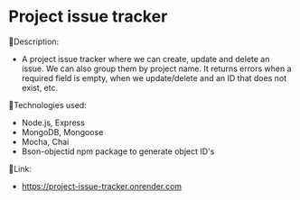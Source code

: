 # Project issue tracker

:page_facing_up:Description:

- A project issue tracker where we can create, update and delete an issue.
  We can also group them by project name. It returns errors when a required field is empty, when we update/delete and an ID that does not exist, etc.

:wrench:Technologies used:

- Node.js, Express
- MongoDB, Mongoose
- Mocha, Chai
- Bson-objectid npm package to generate object ID's

:link:Link:

- https://project-issue-tracker.onrender.com
